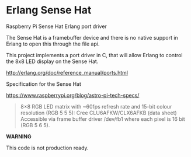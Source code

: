 # Erlang Sense Hat
Raspberry Pi Sense Hat Erlang port driver

The Sense Hat is a framebuffer device and there is no native support in Erlang to open this through the file api.

This project implements a port driver in C, that will allow Erlang to control the 8x8 LED display on the Sense Hat.

http://erlang.org/doc/reference_manual/ports.html

Specification for the Sense Hat

https://www.raspberrypi.org/blog/astro-pi-tech-specs/

> 8×8 RGB LED matrix with ~60fps refresh rate and 15-bit colour resolution (RGB 5 5 5): Cree CLU6AFKW/CLX6AFKB (data sheet)
Accessible via frame buffer driver /dev/fb1 where each pixel is 16 bit (RGB 5 6 5).

**WARNING**

This code is not production ready.
